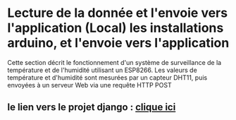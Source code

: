 <h1>  Lecture de la donnée et l'envoie vers l'application (Local) les installations arduino, et l'envoie vers l'application  </h1>


 

Cette section décrit le fonctionnement d'un système de surveillance de la température et de l'humidité utilisant un ESP8266. Les valeurs de température et d'humidité sont mesurées par un capteur DHT11, puis envoyées à un serveur Web via une requête HTTP POST 
<h2>  le lien vers le projet django : <a href="https://github.com/AhmedBerkat/DHT11project" >clique ici </a> </h2>
